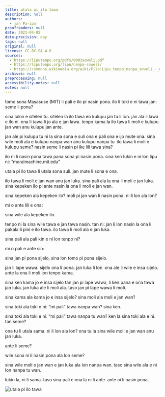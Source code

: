 ```yaml
---
title: utala pi ilo tawa
description: null
authors:
  - jan Pa·ipa
proofreaders: null
date: 2021-04-05
date-precision: day
tags: null
original: null
license: CC-BY-SA 4.0
sources:
  - https://liputenpo.org/pdfs/0003soweli.pdf
  - https://liputenpo.org/lipu/nanpa-soweli/
  - https://commons.wikimedia.org/wiki/File:Lipu_tenpo_nanpa_soweli_-_utala_pi_ilo_tawa.png
archives: null
preprocessing: null
accessibility-notes: null
notes: null
---
```


tomo sona Masasuse (MIT) li pali e ilo pi nasin pona. ilo li toki e ni tawa jan: seme li pona?

sina lukin e sitelen tu. sitelen la ilo tawa en kulupu jan tu li lon. jan ala li lawa e ilo ni. ona li tawa li jo ala e jan lawa. tenpo kama la ilo tawa li moli e kulupu jan wan anu kulupu jan ante.

jan ale pi kulupu tu ni la sina sona e suli ona e pali ona e ijo mute ona. sina wile moli ala e kulupu nanpa wan anu kulupu nanpa tu. ilo tawa li moli e kulupu seme? nasin seme li nasin pi ike lili tawa sina?

ilo ni li nasin pona tawa pana sona pi nasin pona. sina ken lukin e ni lon lipu ni: “moralmachine.mit.edu”

utala pi ilo tawa li utala sona suli. jan mute li sona e ona.

ilo tawa li moli e jan wan anu jan luka. sina pali ala la ona li moli e jan luka. sina kepeken ilo pi ante nasin la ona li moli e jan wan.

sina kepeken ala kepeken ilo? moli pi jan wan li nasin pona. ni li lon ala lon?

mi o ante lili e ona:

sina wile ala kepeken ilo.

tenpo ni la sina wile tawa e jan tawa nasin. tan ni: jan li lon nasin la ona li pakala li pini e ilo tawa. ilo tawa li moli ala e jan luka.

sina pali ala pali kin e ni lon tenpo ni?

mi o pali e ante sin:

sina jan pi pona sijelo, sina lon tomo pi pona sijelo.

jan li lape wawa. sijelo ona li pona. jan luka li lon. ona ale li wile e insa sijelo. ante la ona li moli lon tenpo kama.

sina ken kama jo e insa sijelo tan jan pi lape wawa, li ken pana e ona tawa jan luka. jan luka ale li moli ala. taso jan pi lape wawa li moli.

sina kama ala kama jo e insa sijelo? sina moli ala moli e jan wan?

sina toki ala toki e ni: “mi pali” tawa nanpa wan? sina ken.

sina toki ala toki e ni: “mi pali” tawa nanpa tu wan? ken la sina toki ala e ni. tan seme?

ona tu li utala sama. ni li lon ala lon? ona tu la sina wile moli e jan wan anu jan luka.

ante li seme?

wile sona ni li nasin pona ala lon seme?

sina wile moli e jan wan e jan luka ala lon nanpa wan. taso sina wile ala e ni lon nanpa tu wan.

lukin la, ni li sama. taso sina pali e ona la ni li ante. ante ni li nasin pona.

![utala pi ilo tawa](https://upload.wikimedia.org/wikipedia/commons/9/98/Lipu_tenpo_nanpa_soweli_-_utala_pi_ilo_tawa.png)